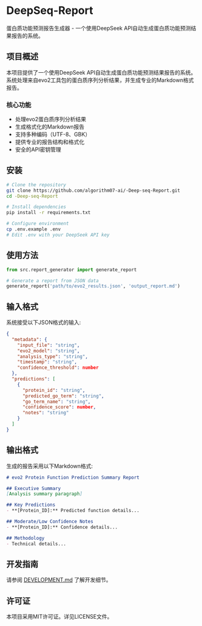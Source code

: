 # DeepSeq-Report

蛋白质功能预测报告生成器 - 一个使用DeepSeek API自动生成蛋白质功能预测结果报告的系统。

## 项目概述

本项目提供了一个使用DeepSeek API自动生成蛋白质功能预测结果报告的系统。系统处理来自evo2工具包的蛋白质序列分析结果，并生成专业的Markdown格式报告。

### 核心功能

- 处理evo2蛋白质序列分析结果
- 生成格式化的Markdown报告
- 支持多种编码（UTF-8、GBK）
- 提供专业的报告结构和格式化
- 安全的API密钥管理

## 安装

```bash
# Clone the repository
git clone https://github.com/algorithm07-ai/-Deep-seq-Report.git
cd -Deep-seq-Report

# Install dependencies
pip install -r requirements.txt

# Configure environment
cp .env.example .env
# Edit .env with your DeepSeek API key
```

## 使用方法

```python
from src.report_generator import generate_report

# Generate a report from JSON data
generate_report('path/to/evo2_results.json', 'output_report.md')
```

## 输入格式

系统接受以下JSON格式的输入:

```json
{
  "metadata": {
    "input_file": "string",
    "evo2_model": "string",
    "analysis_type": "string",
    "timestamp": "string",
    "confidence_threshold": number
  },
  "predictions": [
    {
      "protein_id": "string",
      "predicted_go_term": "string",
      "go_term_name": "string",
      "confidence_score": number,
      "notes": "string"
    }
  ]
}
```

## 输出格式

生成的报告采用以下Markdown格式:

```markdown
# evo2 Protein Function Prediction Summary Report

## Executive Summary
[Analysis summary paragraph]

## Key Predictions
- **[Protein_ID]:** Predicted function details...

## Moderate/Low Confidence Notes
- **[Protein_ID]:** Confidence details...

## Methodology
- Technical details...
```

## 开发指南

请参阅 [DEVELOPMENT.md](docs/DEVELOPMENT.md) 了解开发细节。

## 许可证

本项目采用MIT许可证。详见LICENSE文件。 